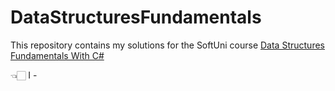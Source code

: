 # DataStructuresFundamentals
This repository contains my solutions for the SoftUni course [Data Structures Fundamentals With C#](https://softuni.bg/trainings/3921/data-structures-fundamentals-with-csharp-november-2022)


  <summary>
👈🏻 I - <a href="https://github.com/NikolaMadzharov/DataStructuresFundamentals/tree/main/01.Linear%20Data%20Structures%20-%20Lab</a> - Linear Data Structures Lab
  </summary>
